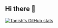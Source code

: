 ## Hi there 👋
[![Tanish's GitHub stats](https://github-readme-stats.vercel.app/api?username=codertanish)](https://github.com/anuraghazra/github-readme-stats)

<!--
**codertanish/codertanish** is a ✨ _special_ ✨ repository because its `README.md` (this file) appears on your GitHub profile.

Here are some ideas to get you started:

- 🔭 I’m currently working on ...
- 🌱 I’m currently learning ...
- 👯 I’m looking to collaborate on ...
- 🤔 I’m looking for help with ...
- 💬 Ask me about ...
- 📫 How to reach me: ...
- 😄 Pronouns: ...
- ⚡ Fun fact: ...
-->
